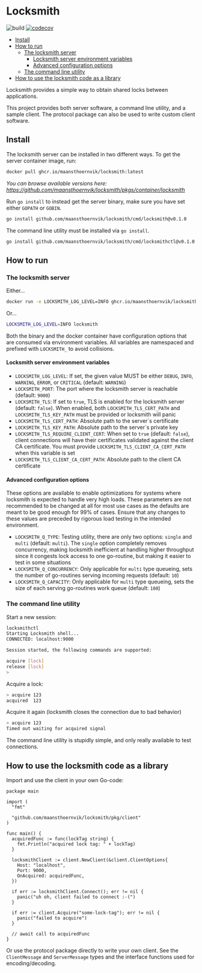 # Locksmith <!-- omit in toc -->

![build](https://github.com/maansthoernvik/locksmith/actions/workflows/build.yml/badge.svg)
[![codecov](https://codecov.io/gh/maansthoernvik/locksmith/graph/badge.svg?token=6MrGbVWC5b)](https://codecov.io/gh/maansthoernvik/locksmith)

- [Install](#install)
- [How to run](#how-to-run)
  - [The locksmith server](#the-locksmith-server)
    - [Locksmith server environment variables](#locksmith-server-environment-variables)
    - [Advanced configuration options](#advanced-configuration-options)
  - [The command line utility](#the-command-line-utility)
- [How to use the locksmith code as a library](#how-to-use-the-locksmith-code-as-a-library)


Locksmith provides a simple way to obtain shared locks between applications.

This project provides both server software, a command line utility, and a sample client. The protocol package can also be used to write custom client software.

## Install

The locksmith server can be installed in two different ways. To get the server container image, run:

```bash
docker pull ghcr.io/maansthoernvik/locksmith:latest
```
*You can browse available versions here: https://github.com/maansthoernvik/locksmith/pkgs/container/locksmith*

Run `go install` to instead get the server binary, make sure you have set either `GOPATH` or `GOBIN`.

```bash
go install github.com/maansthoernvik/locksmith/cmd/locksmith@v0.1.0
```

The command line utility must be installed via `go install`.

```bash
go install github.com/maansthoernvik/locksmith/cmd/locksmithctl@v0.1.0
```

## How to run

### The locksmith server

Either...
```bash
docker run -e LOCKSMITH_LOG_LEVEL=INFO ghcr.io/maansthoernvik/locksmith:latest
```

Or...
```bash
LOCKSMITH_LOG_LEVEL=INFO locksmith
```

Both the binary and the docker container have configuration options that are consumed via environment variables. All variables are namespaced and prefixed with `LOCKSMITH_` to avoid collisions.

#### Locksmith server environment variables

- `LOCKSMITH_LOG_LEVEL`: If set, the given value MUST be either `DEBUG`, `INFO`, `WARNING`, `ERROR`, or `CRITICAL` (default: `WARNING`)
- `LOCKSMITH_PORT`: The port where the locksmith server is reachable (default: `9000`)
- `LOCKSMITH_TLS`: If set to `true`, TLS is enabled for the locksmith server (default: `false`). When enabled, both `LOCKSMITH_TLS_CERT_PATH` and `LOCKSMITH_TLS_KEY_PATH` must be provided or locksmith will panic
- `LOCKSMITH_TLS_CERT_PATH`: Absolute path to the server´s certificate
- `LOCKSMITH_TLS_KEY_PATH`: Absolute path to the server´s private key
- `LOCKSMITH_TLS_REQUIRE_CLIENT_CERT`: When set to `true` (default: `false`), client connections will have their certificates validated against the client CA certificate. You must provide `LOCKSMITH_TLS_CLIENT_CA_CERT_PATH` when this variable is set
- `LOCKSMITH_TLS_CLIENT_CA_CERT_PATH`: Absolute path to the client CA certificate

#### Advanced configuration options

These options are available to enable optimizations for systems where locksmith is expected to handle very high loads. These parameters are not recommended to be changed at all for most use cases as the defaults are meant to be good enough for 99% of cases. Ensure that any changes to these values are preceded by rigorous load testing in the intended environment.

- `LOCKSMITH_Q_TYPE`: Testing utility, there are only two options: `single` and `multi` (default: `multi`). The `single` option completely removes concurrency, making locksmith inefficient at handling higher throughput since it congests lock access to one go-routine, but making it easier to test in some situations
- `LOCKSMITH_Q_CONCURRENCY`: Only applicable for `multi` type queueing, sets the number of go-routines serving incoming requests (default: `10`)
- `LOCKSMITH_Q_CAPACITY`: Only applicable for `multi` type queueing, sets the size of each serving go-routines work queue (default: `100`)

### The command line utility

Start a new session:

```bash
locksmithctl
Starting Locksmith shell...
CONNECTED: localhost:9000

Session started, the following commands are supported:

acquire [lock]
release [lock]
> 
```

Acquire a lock:

```bash
> acquire 123
acquired  123
```

Acquire it again (locksmith closes the connection due to bad behavior)

```bash
> acquire 123
Timed out waiting for acquired signal
```

The command line utility is stupidly simple, and only really available to test connections.

## How to use the locksmith code as a library

Import and use the client in your own Go-code:

```golang
package main

import (
  "fmt"

  "github.com/maansthoernvik/locksmith/pkg/client"
)

func main() {
  acquiredFunc := func(lockTag string) {
    fmt.Println("acquired lock tag: " + lockTag)
  }

  locksmithClient := client.NewClient(&client.ClientOptions{
    Host: "localhost",
    Port: 9000,
    OnAcquired: acquiredFunc,
  })

  if err := locksmithClient.Connect(); err != nil {
    panic("uh oh, client failed to connect :-(")
  }

  if err := client.Acquire("some-lock-tag"); err != nil {
    panic("failed to acquire")
  }

  // await call to acquiredFunc
}
```

Or use the protocol package directly to write your own client. See the `ClientMessage` and `ServerMessage` types and the interface functions used for encoding/decoding.
